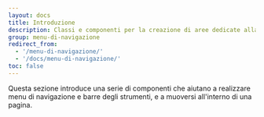```yaml
---
layout: docs
title: Introduzione
description: Classi e componenti per la creazione di aree dedicate alla navigazione di un sito web.
group: menu-di-navigazione
redirect_from:
  - '/menu-di-navigazione/'
  - '/docs/menu-di-navigazione/'
toc: false
---
```


Questa sezione introduce una serie di componenti che aiutano a realizzare menu di navigazione e barre degli strumenti, e a muoversi all'interno di una pagina.
